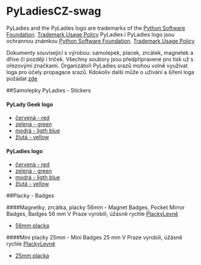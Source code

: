# PyLadiesCZ-swag

PyLadies and the PyLadies logo are trademarks of the [Python Software Foundation][1]. [Trademark Usage Policy][0]
PyLadies i PyLadies logo jsou ochrannou známkou [Python Software Foundation][1]. [Trademark Usage Policy][0]

Dokumenty související s výrobou: samolepek, placek, zrcátek, magnetek a dříve či později i triček. Všechny soubory jsou předpřipravené pro tisk už s ořezovými značkami. Organizátoři PyLadies srazů mohou volně využívat loga pro účely propagace srazů. Kdokoliv další může o užívání a šíření loga požádat [zde][2]

##Samolepky PyLadies - Stickers
#### PyLady Geek logo    
  - [červená - red][3] 
  - [zelená - green][4] 
  - [modrá - ligth blue][5] 
  - [žlutá - yellow][6]
  
#### PyLadies logo
  - [červená - red][7] 
  - [zelená - green][8] 
  - [modrá - ligth blue][9]
  - [žlutá - yellow][10]
  
##Placky - Badges

####Magnetky, zrcátka, placky 56mm - Magnet Badges, Pocket Mirror Badges, Badges 56 mm 
V Praze vyrobili, úžásně rychle [PlackyLevně][11]
  - [56mm placka][12]

####Mini placky 25mm - Mini Badges 25 mm 
V Praze vyrobili, úžásně rychle [PlackyLevně][11]
  - [25mm placka][13]




[0]: https://github.com/pyladies/pyladies-assets/blob/master/TRADEMARK.rst
[1]: https://www.python.org/psf
[2]: mailto:info@pyladies.com
[3]: https://github.com/PyLadiesCZ/PyLadiesCZ-swag/blob/master/pyladies_geek_red.pdf
[4]: https://github.com/PyLadiesCZ/PyLadiesCZ-swag/blob/master/pyladies_geek_green.pdf
[5]: https://github.com/PyLadiesCZ/PyLadiesCZ-swag/blob/master/pyladies_geek_light-blue.pdf
[6]: https://github.com/PyLadiesCZ/PyLadiesCZ-swag/blob/master/pyladies_geek_yellow.pdf
[7]: https://github.com/PyLadiesCZ/PyLadiesCZ-swag/blob/master/pyladies_logo_red.pdf
[8]: https://github.com/PyLadiesCZ/PyLadiesCZ-swag/blob/master/pyladies_logo_green.pdf
[9]: https://github.com/PyLadiesCZ/PyLadiesCZ-swag/blob/master/pyladies_logo_light-blue.pdf
[10]: https://github.com/PyLadiesCZ/PyLadiesCZ-swag/blob/master/pyladies_logo_yellow.pdf
[11]: http://www.plackylevne.cz
[12]: https://github.com/PyLadiesCZ/PyLadiesCZ-swag/blob/master/PyLadiesCZ_badges_ladies-who-love_56mm.pdf
[13]: https://github.com/PyLadiesCZ/PyLadiesCZ-swag/blob/master/PyLadiesCZ_mini_badges_25mm.pdf
